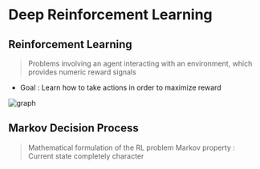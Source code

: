 # Deep Reinforcement Learning
## Reinforcement Learning
> Problems involving an agent interacting with an environment, which provides numeric reward signals
* Goal : Learn how to take actions in order to maximize reward

![graph](../img/RL_graph.JPG)

## Markov Decision Process
> Mathematical formulation of the RL problem
> Markov property : Current state completely character
<!--stackedit_data:
eyJoaXN0b3J5IjpbLTIzODM4MTEyMywyMzM4NzI4MTBdfQ==
-->